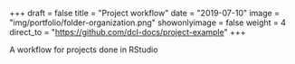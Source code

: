 +++
draft = false
title = "Project workflow"
date = "2019-07-10"
image = "img/portfolio/folder-organization.png"
showonlyimage = false
weight = 4
direct_to = "https://github.com/dcl-docs/project-example"
+++

A workflow for projects done in RStudio
